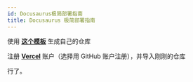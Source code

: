 ```yaml
---
id: Docusaurus极简部署指南
title: Docusaurus 极简部署指南
---
```


使用 [**这个模板**](https://github.com/linyuxuanlin/Docusaurus-Vercel) 生成自己的仓库

注册 [**Vercel**](https://Vercel.com) 账户（选择用 GitHub 账户注册），并导入刚刚的仓库

行了。
